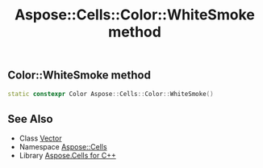 ﻿---
title: Aspose::Cells::Color::WhiteSmoke method
linktitle: WhiteSmoke
second_title: Aspose.Cells for C++ API Reference
description: 'How to use WhiteSmoke method of Aspose::Cells::Color class in C++.'
type: docs
weight: 10200
url: /cpp/aspose.cells/color/whitesmoke/
---
## Color::WhiteSmoke method




```cpp
static constexpr Color Aspose::Cells::Color::WhiteSmoke()
```

## See Also

* Class [Vector](../../vector/)
* Namespace [Aspose::Cells](../../)
* Library [Aspose.Cells for C++](../../../)
